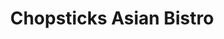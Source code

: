 ---
layout: place
title: "Chopsticks Asian Bistro"
permalink: /colorado/littleton/chopsticks-asian-bistro.html
stateAbbr: CO
stateName: Colorado
cityName: Littleton
seo:
  name: "Chopsticks Asian Bistro"
  type: Restaurant
  links: null
description: "Chopsticks Asian Bistro serves delicious sushi in Littleton, Colorado. Try fresh Japanese dishes for a great dining experience. "
place_id: ChIJ4dl7NmV5a4cR7csKccf7BhQ
photos:
  - name: >-
      places/ChIJ4dl7NmV5a4cR7csKccf7BhQ/photos/AeeoHcLDBoQ5BPFyrOH0iePPqHJp9UKIF6zgE4yfSn5LrYSO3DVLHAqMCZxVwzWVWJRZs51NAhKjFW00NOEHkPbExk3nnfu_HO6galeku3H40mQ30ps5CPee93PSctklrdiSOzhgi_THdugaZmCiA3KipPx9niFZURqnLgZrHiAczxeZtQnc3RUErOeqq1AUnvrvSBkKSrATTZ-ui7T1p3eCDjkUn4GhXslTr57G7a-Rl6OeVnHdCcyhN-6t1JafZVpk4bbZ-0r7SYb_82NPChlPw5vEr6-kA3ITwBqbX1MDOOvn7wNYx7chMIJjOlkX-rmTx-pVy5dGA_ibnJOEvagd1dYxvpG2EmrvEqqbGylCh-x7NpV8zQhpCV8S7aE0zS8JM2SnG4OJsVPYeBnoj4e-Fflmn6rQfUr3QPikETuPsHGNe9UW
    widthPx: 4032
    heightPx: 3024
    authorAttributions:
      - displayName: KyLee Productions
        uri: https://maps.google.com/maps/contrib/116498420815777619982
        photoUri: >-
          https://lh3.googleusercontent.com/a-/ALV-UjWWWNVQSVOFJ8T18LjMzkSjh1B8CZs9582idCq2BcrkT96g-YS4iA=s100-p-k-no-mo
    flagContentUri: >-
      https://www.google.com/local/imagery/report/?cb_client=maps_api_places.places_api&image_key=!1e10!2sCIHM0ogKEICAgIDt34ntxgE&hl=en-US
    googleMapsUri: >-
      https://www.google.com/maps/place//data=!3m4!1e2!3m2!1sCIHM0ogKEICAgIDt34ntxgE!2e10!4m2!3m1!1s0x876b7965367bd9e1:0x1406fbc7710acbed
  - name: >-
      places/ChIJ4dl7NmV5a4cR7csKccf7BhQ/photos/AeeoHcK2Njn8pVXKg5tvRWnYCWET1iBRrTkKQbXtpn6EQIoO0cNWJ4bi9UVz0HeIxs_fvo81T0uwFiGys7slGgcLgQs-KYFtPwbwGpdXf0H3k-K-xwGww_LUvL_JaFMafi0Afa1Q2Sg57oRwy1SjQxSHWAnt88JHaHxT8I3r3UQ3vL_QOCNKG3dTO1ZaZjmUsbNl_14pKKfLmNZGsf_1FApmyMBZNE6JiVKhqUfeqqwlDpriYyj2O_LA5OBMtLGml_GdOLriE4YbZ0ECj1aK-vwd2ppwCzFoPKlRdOmTSzi6vgpKmw
    widthPx: 750
    heightPx: 1000
    authorAttributions:
      - displayName: Chopsticks Asian Bistro
        uri: https://maps.google.com/maps/contrib/112186189204779140443
        photoUri: >-
          https://lh3.googleusercontent.com/a/ACg8ocI3l5KfuhN9aP50nfXza-aMFpgyj0BpgJBqMX9N_T44JE_Lqw=s100-p-k-no-mo
    flagContentUri: >-
      https://www.google.com/local/imagery/report/?cb_client=maps_api_places.places_api&image_key=!1e10!2sAF1QipOFIWQGOYRkM56DiqighXjLGICgpOifoRTM3R22&hl=en-US
    googleMapsUri: >-
      https://www.google.com/maps/place//data=!3m4!1e2!3m2!1sAF1QipOFIWQGOYRkM56DiqighXjLGICgpOifoRTM3R22!2e10!4m2!3m1!1s0x876b7965367bd9e1:0x1406fbc7710acbed
  - name: >-
      places/ChIJ4dl7NmV5a4cR7csKccf7BhQ/photos/AeeoHcKpE827XtUUqHdl_IFOetUUrj3J9Q0s4AcTNNCRe2S0cOV7Oys7Zbx79Tv_ZYkDPcitMcrGEL2QGyd2RbrCRn_8jjpbgCRXTIX-mUYk8VmQBqxh8upwiL8-rpKTHeh_tJG__wGi5VENvs2UmSqoXedvjJW6RwiyRQ7Q4HPBBLg53dZNma6ZKXHLZWJCtr0r7rW5luFxgPlCXwXlI_eXg05aSU9WpsBZRpTa1BiEMVhaDpl6EPEKGVOpWfbCaQqQqWh9MdZizEW0OiEEMgxP0UNtBH1edOaS-x430LF9G2DmO1p-Dm02s1C9Prq6xEMyEcbxCCtXUBnpBO0pU95nBSjoNU26Mqe7UjZWvfQZ2m3KQ8Stikp2r_Madxs8w1zJegqElJsKYhUMVsRbJB_BdL0ebUtoqr8yMNHTx74HeYWV5Cm2
    widthPx: 3024
    heightPx: 4032
    authorAttributions:
      - displayName: KyLee Productions
        uri: https://maps.google.com/maps/contrib/116498420815777619982
        photoUri: >-
          https://lh3.googleusercontent.com/a-/ALV-UjWWWNVQSVOFJ8T18LjMzkSjh1B8CZs9582idCq2BcrkT96g-YS4iA=s100-p-k-no-mo
    flagContentUri: >-
      https://www.google.com/local/imagery/report/?cb_client=maps_api_places.places_api&image_key=!1e10!2sCIHM0ogKEICAgIDt34ntlgE&hl=en-US
    googleMapsUri: >-
      https://www.google.com/maps/place//data=!3m4!1e2!3m2!1sCIHM0ogKEICAgIDt34ntlgE!2e10!4m2!3m1!1s0x876b7965367bd9e1:0x1406fbc7710acbed
  - name: >-
      places/ChIJ4dl7NmV5a4cR7csKccf7BhQ/photos/AeeoHcJ_OkZKOnzFnpODENjdwpKbFXBN44VMox2xbPzP9zQrirgEYSg5j8sWRV4n6fAnNQPlwV0-9zhzgD1IrjFFtArK1uMq8GvU2UWSAqYDFghn0vRdgzOz4d-XG-zoa44uwIwDLWQywGC6Jx_8PQOaLsqsWdzAagQJ-bqQm90gc_ukvcoX8KiKdlNki2TfxA0X4BcqgGAKnkMz2qjcWPjTINu_XfsiH_0hgrvgXM7R5TGjuLd054QeGOrX4UkZzQeB9oNhLK12lKLOSklZVO5Mwe3p0s3dLal7xQ0dtVTx3aGuFLUAjOJLtZkdXSYjILgxz3hF8AGEIBL8IwYGv65X9RRcaJS-1cyXKPUSPt8KNLeVApROxjlzxhkav-z_lYLavlrNnju-XBD4j5XO9VZJkgy9eNzD9YxBUDkIs7_RnAvBJ9s
    widthPx: 4000
    heightPx: 3000
    authorAttributions:
      - displayName: Roman Peek
        uri: https://maps.google.com/maps/contrib/106577046650899158593
        photoUri: >-
          https://lh3.googleusercontent.com/a-/ALV-UjWoxynqbdAKK7-svzCAnNKp4GMItJqxlA6qoof3KmxsO5XK7YEKeA=s100-p-k-no-mo
    flagContentUri: >-
      https://www.google.com/local/imagery/report/?cb_client=maps_api_places.places_api&image_key=!1e10!2sCIHM0ogKEICAgIDRmsLAwwE&hl=en-US
    googleMapsUri: >-
      https://www.google.com/maps/place//data=!3m4!1e2!3m2!1sCIHM0ogKEICAgIDRmsLAwwE!2e10!4m2!3m1!1s0x876b7965367bd9e1:0x1406fbc7710acbed
  - name: >-
      places/ChIJ4dl7NmV5a4cR7csKccf7BhQ/photos/AeeoHcJpFpp-WwM8aphuk9qRAKRQd50Z1TTG8yOiU69fEsNj21dNIxKYFGWpiv2NFzaG5T34kCEOssmHP8nq5cnAKz2c7S3mbG-1ELeUu8BcaNwp0d0xU2Frk3TlHAykCNPZkzhEdVM4w3Z91oV8fZc_SPBSKniX8VJFeZfvDQsviLtlr-iNZ5Shdazx8cIz_jixW-acum-fe6EbPtI5V2acmbb-HomKyooZhd4z3YUAr6h-XaIcwDWpjdsARx0EXcOu7xOtdbMjDl4xP49nSd79MKgNYLDumGGJxs2v-X4Yl7d6BKug65tzRLcdpVQ9iAluyLTaLITXi0fIbsEBghMg5Zjm8nzeTt_KTLNkRNYpHDHUoBkWsPI5xJDEu4n1usd7RLNz0l1MbdH2jAupr_aD3iCMOMdaSPe_N49KC6GQ37rNbA
    widthPx: 4032
    heightPx: 3024
    authorAttributions:
      - displayName: KyLee Productions
        uri: https://maps.google.com/maps/contrib/116498420815777619982
        photoUri: >-
          https://lh3.googleusercontent.com/a-/ALV-UjWWWNVQSVOFJ8T18LjMzkSjh1B8CZs9582idCq2BcrkT96g-YS4iA=s100-p-k-no-mo
    flagContentUri: >-
      https://www.google.com/local/imagery/report/?cb_client=maps_api_places.places_api&image_key=!1e10!2sCIHM0ogKEICAgIDt34ntVg&hl=en-US
    googleMapsUri: >-
      https://www.google.com/maps/place//data=!3m4!1e2!3m2!1sCIHM0ogKEICAgIDt34ntVg!2e10!4m2!3m1!1s0x876b7965367bd9e1:0x1406fbc7710acbed
  - name: >-
      places/ChIJ4dl7NmV5a4cR7csKccf7BhQ/photos/AeeoHcIo0Ow45Ll7vSVWtU8lI2VEfl20v0rdz9F3ZLHU6qQMOWPJ4Opsodb-vALzXp51Hh2if7Ic2A7ZuxSah4q11-Egm14lyEgdHS01MJRlFcN5SI3_Cthmn-crLwB5Ohm1yqUn4ae-jjzSdB-ISa4CgzFGwEJJ-L-g9d0Xzjy4QJwsJy_6-Knss9oTvNkGAgPsMffkDmF_jNyknZSV0w0iXHhqjpN6HDnVTMyV1eRjGxb4TTn_zJWawS9E2lH8fbb8AUTIBsdDZBKhvFMJRZAfR4Jo97uS7tpre1o5aQk0ElLjBanu30zjTHfzqZx_m_sxGHBSL1SrowiVUJ0LdvGdxvqKfm1gSDBfNCeSZ0chxfGalRWiBroyvjiObatRREqZsGooSDFvWtoOivu2o6XKGzi7XBsla-LDlMpNvuPZ79Q
    widthPx: 3024
    heightPx: 4032
    authorAttributions:
      - displayName: Marcin Czosnyka
        uri: https://maps.google.com/maps/contrib/108118766364068817561
        photoUri: >-
          https://lh3.googleusercontent.com/a/ACg8ocLbAZX59m6FbBUWgH5KXKV8ne02ZlIeWLvjuYda1JyOQasD2_A=s100-p-k-no-mo
    flagContentUri: >-
      https://www.google.com/local/imagery/report/?cb_client=maps_api_places.places_api&image_key=!1e10!2sCIHM0ogKEICAgIDz0s-EMA&hl=en-US
    googleMapsUri: >-
      https://www.google.com/maps/place//data=!3m4!1e2!3m2!1sCIHM0ogKEICAgIDz0s-EMA!2e10!4m2!3m1!1s0x876b7965367bd9e1:0x1406fbc7710acbed
  - name: >-
      places/ChIJ4dl7NmV5a4cR7csKccf7BhQ/photos/AeeoHcKhqHEBKNDdDzpdwbVxvLA9Sa4H6J5fi0f-1iCjKJ96IvejYVJXQgyxevdYJcscS9xGNpC5vbgPAAKnCTPFpLZOL9fzW0LSPTMioqRT9U6Z2jww0FewUp8RaJeNHLKB9Lox6kPWS2CrFYhMs37M17yuV6Z0qspXrsrdsKyyBRLotVHKZ2Ag8A_Z7jBxZmSfoTmpi85ZQXPzsV87M3almTMUqVOV9ByzSBywZvS_GpLfvlqET7EMa2mByPkZuppwzIhUGPxPvruGAPBY5A1Ow7vgva-v1hgTzyT1A8hp-zTPvtWhZG8u3342GNSP-_dogSETzQr6wup6n0RNvZvOTPJot__VTw5kONjP24HM7dMC3c6YHPdNoHYsvQ9qaCqDjYCA6y5h4zPTCMg2gt21jl6TkKTlne-QfYqta6Z8oaiv8A
    widthPx: 4000
    heightPx: 2252
    authorAttributions:
      - displayName: Jimmy Allen
        uri: https://maps.google.com/maps/contrib/118335961948555455872
        photoUri: >-
          https://lh3.googleusercontent.com/a-/ALV-UjXa49btjnal-MY6rXuetk0FcLCxp2-FurhKxJM_hFemAdwiC6Onng=s100-p-k-no-mo
    flagContentUri: >-
      https://www.google.com/local/imagery/report/?cb_client=maps_api_places.places_api&image_key=!1e10!2sCIHM0ogKEICAgICqwamDLw&hl=en-US
    googleMapsUri: >-
      https://www.google.com/maps/place//data=!3m4!1e2!3m2!1sCIHM0ogKEICAgICqwamDLw!2e10!4m2!3m1!1s0x876b7965367bd9e1:0x1406fbc7710acbed
  - name: >-
      places/ChIJ4dl7NmV5a4cR7csKccf7BhQ/photos/AeeoHcJY9_2ADGdFcRvNiYmr8jbba3xdlBHNDT6wHwzx0LWsfg-PtluJjTdPaPMeW3Ok5y2gsWvm588Ju2IwDdTtdK5pQzlykXM9FzEKThFuikOR0UgdmTz-inKckysvVwAYJIK1n70b5f2NysEWBW8PVvN11ZE704ccBmM5G8FHlrOU14jc8yPVB-9Qrh2jBababjtRn_CkqFtgXgG5psgC5EzyUcBioqeCbMj6eVPp7klBUUPjBEw4d3ICKLJF9_fB8t-Qe--wpdiqqIF4UgmAEiMcELJozAl1bEwhbOMPDXfkhK3PxqwknPQckv2fPgPp0DlvAqL8p0fpAWEn3FKnT9O3N1gbVpd0J94RFVb8ajQR0PBf8x4C_WpvXE3tta2x7bddX9O-X_7DIqKBRUDuY3XNFT1j9sL7d7MG_EErHR4
    widthPx: 4000
    heightPx: 2252
    authorAttributions:
      - displayName: Jimmy Allen
        uri: https://maps.google.com/maps/contrib/118335961948555455872
        photoUri: >-
          https://lh3.googleusercontent.com/a-/ALV-UjXa49btjnal-MY6rXuetk0FcLCxp2-FurhKxJM_hFemAdwiC6Onng=s100-p-k-no-mo
    flagContentUri: >-
      https://www.google.com/local/imagery/report/?cb_client=maps_api_places.places_api&image_key=!1e10!2sCIHM0ogKEICAgICqwcmQKA&hl=en-US
    googleMapsUri: >-
      https://www.google.com/maps/place//data=!3m4!1e2!3m2!1sCIHM0ogKEICAgICqwcmQKA!2e10!4m2!3m1!1s0x876b7965367bd9e1:0x1406fbc7710acbed
  - name: >-
      places/ChIJ4dl7NmV5a4cR7csKccf7BhQ/photos/AeeoHcK-pTVsMkT33iCbGCz1hop5ngKdkEm5y3W3qUJqV6b3Y_nnZl-l4fmzwkdHwTKHfCHh8JFKxd45A1APjBQtB1XZeD5JR71w0VCtJsYY9a8nnAULtR3lo7b7d-UxBp7tnX4jStbyTEvwYayJ-gEme1i_oQN8evIb4Rx3Xp5QIqkhzA7YCWpObd3ZPeuZgyF-F4gfMpVVI3D2lAf7ffCf7E1nRWsWFW6BjjGVi8dG5bWgGDc-ncqAUSuqfab_mN-FEhJhvXPMg6tDPKTcyXKEXc_chfDBVEbofTOjmYL1b7_giiCCVQLbF39NhJj2bIUvPoymlJwLKu2KIjO8W_iNbyb2_Re1cfGoTsVXSbxKNrA-jLSGIJYlikV3KwCJOc3eIKdyeoBfOqfh4B5NyV_H46qaXsDAj6y7x1MtdEvxKox27IE5
    widthPx: 3000
    heightPx: 4000
    authorAttributions:
      - displayName: Roman Peek
        uri: https://maps.google.com/maps/contrib/106577046650899158593
        photoUri: >-
          https://lh3.googleusercontent.com/a-/ALV-UjWoxynqbdAKK7-svzCAnNKp4GMItJqxlA6qoof3KmxsO5XK7YEKeA=s100-p-k-no-mo
    flagContentUri: >-
      https://www.google.com/local/imagery/report/?cb_client=maps_api_places.places_api&image_key=!1e10!2sCIHM0ogKEICAgIDRmsLAgwE&hl=en-US
    googleMapsUri: >-
      https://www.google.com/maps/place//data=!3m4!1e2!3m2!1sCIHM0ogKEICAgIDRmsLAgwE!2e10!4m2!3m1!1s0x876b7965367bd9e1:0x1406fbc7710acbed
  - name: >-
      places/ChIJ4dl7NmV5a4cR7csKccf7BhQ/photos/AeeoHcKpNR5rwcpK9PMT4RGyNMPuFUPRrJAf22v6BH0UI6_A9debGKfFexP4pI1SCvLZL2SuV1xcRkVm3MjEaL4VCikPSpFbVQFql5fJUR-CNmqXXqVY-GDea--YsCVEdvA4TDlFrNmZ-5FFhgB6vXYhYVQ6xcuL9IzO-lsJuLOQnIYf9PyLNIyqOD8NnqQl5paBbxTtTSHTh1jvOOeikC4O2GVnUlA3_JMzK9T4CSsTvTRzZTPRxE0ul_RGTxC8Jh-tgTf6KmI8rwZuRdtN8X89BqT0Eg7kqtylzyIjQjVRt5GFctxSJR7sEV2imip1HbYAgkGPkGtYiYEDty62iomb02OmWpvaCqWqWpQ_0sq-Vx7yLtzigNZC4cWpX12qCZl31KIw4Jk-x7ysr9dj8P_dre78BslvoIjG2G7g0Ecf541fucTX
    widthPx: 4000
    heightPx: 2252
    authorAttributions:
      - displayName: Jimmy Allen
        uri: https://maps.google.com/maps/contrib/118335961948555455872
        photoUri: >-
          https://lh3.googleusercontent.com/a-/ALV-UjXa49btjnal-MY6rXuetk0FcLCxp2-FurhKxJM_hFemAdwiC6Onng=s100-p-k-no-mo
    flagContentUri: >-
      https://www.google.com/local/imagery/report/?cb_client=maps_api_places.places_api&image_key=!1e10!2sCIHM0ogKEICAgICqwcmAvAE&hl=en-US
    googleMapsUri: >-
      https://www.google.com/maps/place//data=!3m4!1e2!3m2!1sCIHM0ogKEICAgICqwcmAvAE!2e10!4m2!3m1!1s0x876b7965367bd9e1:0x1406fbc7710acbed
address: 5935 S Zang St unit 2-3, Littleton, CO 80127, USA
street: 5935 S Zang St unit 2-3
city: Littleton
state: CO
zip: '80127'
country: USA
neighborhood: Summit Ridge at West Meadows
latitude: '39.608885'
longitude: '-105.146964'
accessibility_options:
  wheelchairAccessibleParking: true
  wheelchairAccessibleEntrance: true
  wheelchairAccessibleSeating: true
business_status: OPERATIONAL
name: Chopsticks Asian Bistro
google_maps_links:
  directionsUri: >-
    https://www.google.com/maps/dir//''/data=!4m7!4m6!1m1!4e2!1m2!1m1!1s0x876b7965367bd9e1:0x1406fbc7710acbed!3e0
  placeUri: https://maps.google.com/?cid=1443117564632419309
  writeAReviewUri: >-
    https://www.google.com/maps/place//data=!4m3!3m2!1s0x876b7965367bd9e1:0x1406fbc7710acbed!12e1
  reviewsUri: >-
    https://www.google.com/maps/place//data=!4m4!3m3!1s0x876b7965367bd9e1:0x1406fbc7710acbed!9m1!1b1
  photosUri: >-
    https://www.google.com/maps/place//data=!4m3!3m2!1s0x876b7965367bd9e1:0x1406fbc7710acbed!10e5
primary_type: Chinese Restaurant
opening_hours:
  regular: null
  current: null
secondary_opening_hours:
  regular:
    weekdayDescriptions: null
    type: null
  current:
    weekdayDescriptions: null
    type: null
phone: null
price_level: null
price_range: null
rating: null
rating_count: 0
website: null
reviews: null
parking_options: null
payment_options: null
allow_dogs: null
curbside_pickup: null
delivery: null
dine_in: null
good_for_children: null
good_for_groups: null
good_for_sports: null
live_music: null
menu_for_children: null
outdoor_seating: null
reservable: null
restroom: null
serves_beer: null
serves_breakfast: null
serves_brunch: null
serves_cocktails: null
serves_coffee: null
serves_dinner: null
serves_dessert: null
serves_lunch: null
serves_vegetarian_food: null
serves_wine: null
takeout: null
summary: null

---